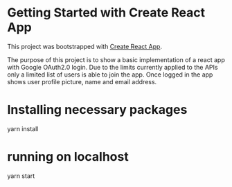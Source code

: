 # Getting Started with Create React App

This project was bootstrapped with [Create React App](https://github.com/facebook/create-react-app).

The purpose of this project is to show a basic implementation of a react app with Google OAuth2.0 login.
Due to the limits currently applied to the APIs only a limited list of users is able to join the app.
Once logged in the app shows user profile picture, name and email address.

# Installing necessary packages

yarn install

# running on localhost

yarn start
